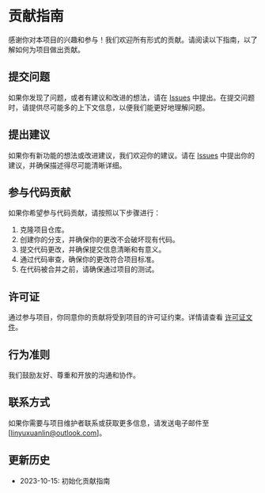 # 贡献指南

感谢你对本项目的兴趣和参与！我们欢迎所有形式的贡献。请阅读以下指南，以了解如何为项目做出贡献。

## 提交问题

如果你发现了问题，或者有建议和改进的想法，请在 [Issues](https://github.com/linyuxuanlin/Auto-i18n/issues) 中提出。在提交问题时，请提供尽可能多的上下文信息，以便我们能更好地理解问题。

## 提出建议

如果你有新功能的想法或改进建议，我们欢迎你的建议。请在 [Issues](https://github.com/linyuxuanlin/Auto-i18n/issues) 中提出你的建议，并确保描述得尽可能清晰详细。

## 参与代码贡献

如果你希望参与代码贡献，请按照以下步骤进行：

1. 克隆项目仓库。
2. 创建你的分支，并确保你的更改不会破坏现有代码。
3. 提交代码更改，并确保提交信息清晰和有意义。
4. 通过代码审查，确保你的更改符合项目标准。
5. 在代码被合并之前，请确保通过项目的测试。

## 许可证

通过参与项目，你同意你的贡献将受到项目的许可证约束。详情请查看 [许可证文件](LICENSE)。

## 行为准则

我们鼓励友好、尊重和开放的沟通和协作。

## 联系方式

如果你需要与项目维护者联系或获取更多信息，请发送电子邮件至 [linyuxuanlin@outlook.com]。

## 更新历史

- 2023-10-15: 初始化贡献指南
